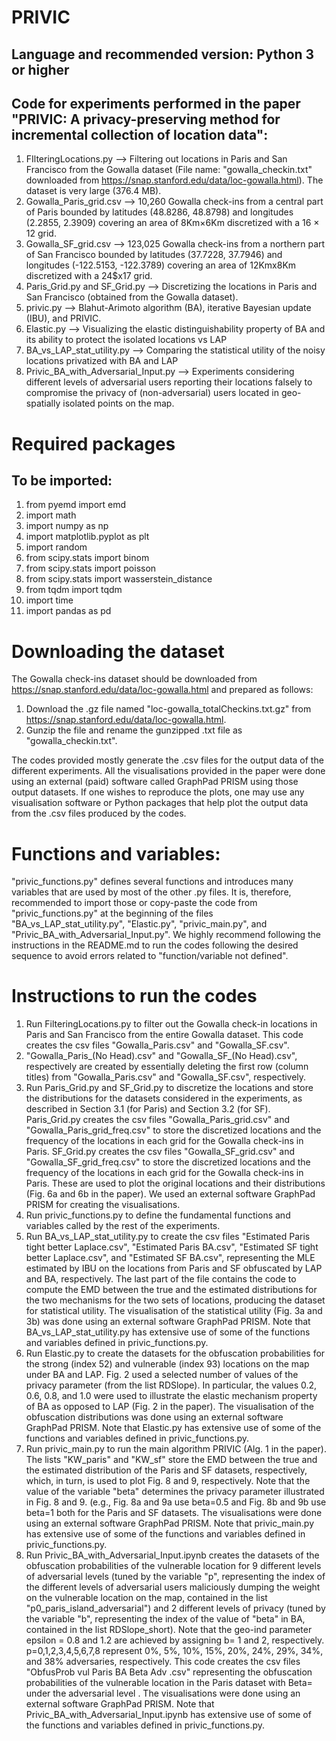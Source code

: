 # PRIVIC
## Language and recommended version: Python 3 or higher
## Code for experiments performed in the paper "PRIVIC: A privacy-preserving method for incremental collection of location data":
1. FIlteringLocations.py --> Filtering out locations in Paris and San Francisco from the Gowalla dataset (File name: "gowalla_checkin.txt" downloaded from https://snap.stanford.edu/data/loc-gowalla.html). The dataset is very large (376.4 MB).
2. Gowalla_Paris_grid.csv --> 10,260 Gowalla check-ins from a central part of Paris bounded by latitudes (48.8286, 48.8798) and longitudes (2.2855, 2.3909) covering an area of 8Km×6Km discretized with a 16 × 12 grid.
3. Gowalla_SF_grid.csv --> 123,025 Gowalla check-ins from a northern part of San Francisco bounded by latitudes (37.7228, 37.7946) and longitudes (-122.5153, -122.3789) covering an area of 12Kmx8Km discretized with a 24$x17 grid.
4. Paris_Grid.py and SF_Grid.py --> Discretizing the locations in Paris and San Francisco (obtained from the Gowalla dataset).
5. privic.py --> Blahut-Arimoto algorithm (BA), iterative Bayesian update (IBU), and PRIVIC.
6. Elastic.py --> Visualizing the elastic distinguishability property of BA and its ability to protect the isolated locations vs LAP
7. BA_vs_LAP_stat_utility.py --> Comparing the statistical utility of the noisy locations privatized with BA and LAP
8. Privic_BA_with_Adversarial_Input.py --> Experiments considering different levels of adversarial users reporting their locations falsely to compromise the privacy of (non-adversarial) users located in geo-spatially isolated points on the map.


# Required packages
## To be imported:
1. from pyemd import emd
2. import math
3. import numpy as np
4. import matplotlib.pyplot as plt
5. import random
6. from scipy.stats import binom
7. from scipy.stats import poisson
8. from scipy.stats import wasserstein_distance
9. from tqdm import tqdm
10. import time
11. import pandas as pd

# Downloading the dataset
The Gowalla check-ins dataset should be downloaded from https://snap.stanford.edu/data/loc-gowalla.html and prepared as follows:
1. Download the .gz file named "loc-gowalla_totalCheckins.txt.gz" from https://snap.stanford.edu/data/loc-gowalla.html. 
2. Gunzip the file and rename the gunzipped .txt file as "gowalla_checkin.txt".

The codes provided mostly generate the .csv files for the output data of the different experiments. All the visualisations provided in the paper were done using an external (paid) software called GraphPad PRISM using those output datasets. If one wishes to reproduce the plots, one may use any visualisation software or Python packages that help plot the output data from the .csv files produced by the codes. 

# Functions and variables:
"privic_functions.py" defines several functions and introduces many variables that are used by most of the other .py files. It is, therefore, recommended to import those or copy-paste the code from "privic_functions.py" at the beginning of the files "BA_vs_LAP_stat_utility.py", "Elastic.py", "privic_main.py", and "Privic_BA_with_Adversarial_Input.py". We highly recommend following the instructions in the README.md to run the codes following the desired sequence to avoid errors related to "function/variable not defined".


# Instructions to run the codes
1. Run FilteringLocations.py to filter out the Gowalla check-in locations in Paris and San Francisco from the entire Gowalla dataset. This code creates the csv files "Gowalla_Paris.csv" and "Gowalla_SF.csv".
2. "Gowalla_Paris_(No Head).csv" and "Gowalla_SF_(No Head).csv", respectively are created by essentially deleting the first row (column titles) from  "Gowalla_Paris.csv" and "Gowalla_SF.csv", respectively.
3. Run Paris_Grid.py and SF_Grid.py to discretize the locations and store the distributions for the datasets considered in the experiments, as described in Section 3.1 (for Paris) and Section 3.2 (for SF). Paris_Grid.py creates the csv files "Gowalla_Paris_grid.csv" and "Gowalla_Paris_grid_freq.csv" to store the discretized locations and the frequency of the locations in each grid for the Gowalla check-ins in Paris. SF_Grid.py creates the csv files "Gowalla_SF_grid.csv" and "Gowalla_SF_grid_freq.csv" to store the discretized locations and the frequency of the locations in each grid for the Gowalla check-ins in Paris. These are used to plot the original locations and their distributions (Fig. 6a and 6b in the paper). We used an external software GraphPad PRISM for creating the visualisations.
4. Run privic_functions.py to define the fundamental functions and variables called by the rest of the experiments.
5. Run BA_vs_LAP_stat_utility.py to create the csv files "Estimated Paris tight better Laplace.csv", "Estimated Paris BA.csv", "Estimated SF tight better Laplace.csv", and "Estimated SF BA.csv", representing the MLE estimated by IBU on the locations from Paris and SF obfuscated by LAP and BA, respectively. The last part of the file contains the code to compute the EMD between the true and the estimated distributions for the two mechanisms for the two sets of locations, producing the dataset for statistical utility. The visualisation of the statistical utility (Fig. 3a and 3b) was done using an external software GraphPad PRISM. Note that BA_vs_LAP_stat_utility.py has extensive use of some of the functions and variables defined in privic_functions.py.
6. Run Elastic.py to create the datasets for the obfuscation probabilities for the strong (index 52) and vulnerable (index 93) locations on the map under BA and LAP. Fig. 2 used a selected number of values of the privacy parameter (from the list RDSlope). In particular, the values 0.2, 0.6, 0.8, and 1.0 were used to illustrate the elastic mechanism property of BA as opposed to LAP (Fig. 2 in the paper). The visualisation of the obfuscation distributions was done using an external software GraphPad PRISM. Note that Elastic.py has extensive use of some of the functions and variables defined in privic_functions.py.
7. Run privic_main.py to run the main algorithm PRIVIC (Alg. 1 in the paper). The lists "KW_paris" and "KW_sf" store the EMD between the true and the estimated distribution of the Paris and SF datasets, respectively, which, in turn, is used to plot Fig. 8 and 9, respectively. Note that the value of the variable "beta" determines the privacy parameter illustrated in Fig. 8 and 9. (e.g., Fig. 8a and 9a use beta=0.5 and Fig. 8b and 9b use beta=1 both for the Paris and SF datasets. The visualisations were done using an external software GraphPad PRISM. Note that privic_main.py has extensive use of some of the functions and variables defined in privic_functions.py.
8. Run Privic_BA_with_Adversarial_Input.ipynb creates the datasets of the obfuscation probabilities of the vulnerable location for 9 different levels of adversarial levels (tuned by the variable "p", representing the index of the different levels of adversarial users maliciously dumping the weight on the vulnerable location on the map, contained in the list "p0_paris_island_adversarial") and 2 different levels of privacy (tuned by the variable "b", representing the index of the value of "beta" in BA, contained in the list RDSlope_short). Note that the geo-ind parameter epsilon = 0.8 and 1.2 are achieved by assigning b= 1 and 2, respectively. p=0,1,2,3,4,5,6,7,8 represent 0%, 5%, 10%, 15%, 20%, 24%, 29%, 34%, and 38% adversaries, respectively. This code creates the csv files "ObfusProb vul Paris BA Beta <x> Adv <y>.csv" representing the obfuscation probabilities of the vulnerable location in the Paris dataset with Beta=<x> under the adversarial level <y>. The visualisations were done using an external software GraphPad PRISM. Note that Privic_BA_with_Adversarial_Input.ipynb has extensive use of some of the functions and variables defined in privic_functions.py.
